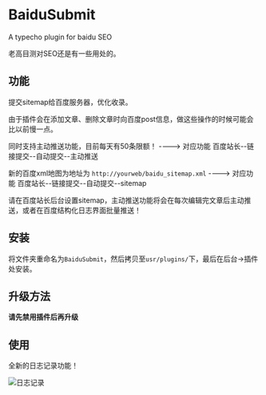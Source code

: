 # BaiduSubmit
 A typecho plugin for baidu SEO

老高目测对SEO还是有一些用处的。

## 功能

提交sitemap给百度服务器，优化收录。

由于插件会在添加文章、删除文章时向百度post信息，做这些操作的时候可能会比以前慢一点。

同时支持主动推送功能，目前每天有50条限额！ ---->  对应功能  百度站长--链接提交--自动提交--主动推送

新的百度xml地图为地址为 `http://yourweb/baidu_sitemap.xml` ---->  对应功能  百度站长--链接提交--自动提交--sitemap

请在百度站长后台设置sitemap，主动推送功能将会在每次编辑完文章后主动推送，或者在百度结构化日志界面批量推送！

## 安装

将文件夹重命名为`BaiduSubmit`，然后拷贝至`usr/plugins/`下，最后在后台->插件处安装。

## 升级方法

**请先禁用插件后再升级**

## 使用

全新的日志记录功能！

![日志记录][1]


  [1]: http://www.phpgao.com/usr/uploads/2015/05/879628597.png